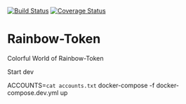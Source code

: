 [![Build Status](https://travis-ci.org/ConsenSys/rainbow-token.svg?branch=master)](https://travis-ci.org/ConsenSys/rainbow-token)
[![Coverage Status](https://coveralls.io/repos/github/ConsenSys/rainbow-token/badge.svg?branch=master)](https://coveralls.io/github/ConsenSys/rainbow-token?branch=master)
# Rainbow-Token
Colorful World of Rainbow-Token

Start dev

ACCOUNTS=`cat accounts.txt` docker-compose -f docker-compose.dev.yml up